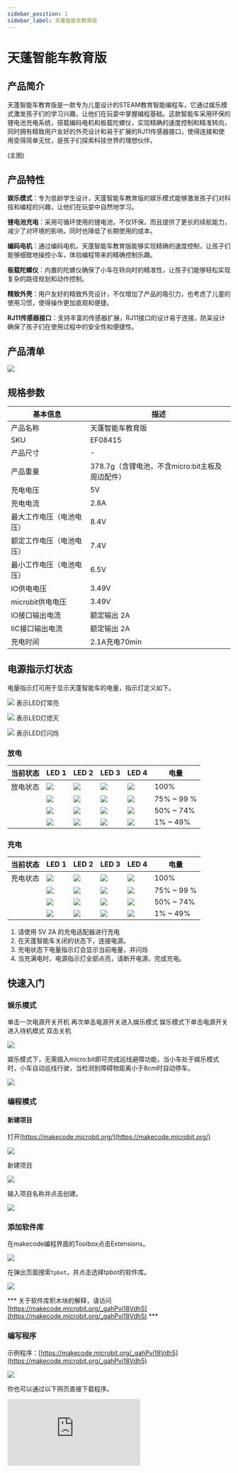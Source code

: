 ```yaml
---
sidebar_position: 1
sidebar_label: 天蓬智能车教育版
---
```


# 天蓬智能车教育版

## 产品简介


天蓬智能车教育版是一款专为儿童设计的STEAM教育智能编程车，它通过娱乐模式激发孩子们的学习兴趣，让他们在玩耍中掌握编程基础。这款智能车采用环保的锂电池充电系统，搭载编码电机和板载陀螺仪，实现精确的速度控制和精准转向，同时拥有精致用户友好的外壳设计和易于扩展的RJ11传感器接口，使得连接和使用变得简单无忧，是孩子们探索科技世界的理想伙伴。

(主图)

## 产品特性

**娱乐模式**：专为低龄学生设计，天蓬智能车教育版的娱乐模式能够激发孩子们对科技和编程的兴趣，让他们在玩耍中自然地学习。



**锂电池充电**：采用可循环使用的锂电池，不仅环保，而且提供了更长的续航能力，减少了对环境的影响，同时也降低了长期使用的成本。



**编码电机**：通过编码电机，天蓬智能车教育版能够实现精确的速度控制，让孩子们能够细致地操控小车，体验编程带来的精确控制乐趣。



**板载陀螺仪**：内置的陀螺仪确保了小车在转向时的精准性，让孩子们能够轻松实现复杂的路径规划和动作控制。



**精致外壳**：用户友好的精致外壳设计，不仅增加了产品的吸引力，也考虑了儿童的使用习惯，使得操作更加直观和便捷。



**RJ11传感器接口**：支持丰富的传感器扩展，RJ11接口的设计易于连接，防呆设计确保了孩子们在使用过程中的安全性和便捷性。


## 产品清单

![](https://wiki-media-ef.oss-cn-hongkong.aliyuncs.com/docs/microbit/microbit-smart-car/microbit-tpbot-edu/product-list-cn.png)

## 规格参数

| 基本信息 | 描述 |
| --- | --- |
| 产品名称 | 天蓬智能车教育版 |
| SKU | EF08415 |
| 产品尺寸 | -|
| 产品重量 | 378.7g（含锂电池，不含micro:bit主板及周边配件） |
| 充电电压 | 5V |
| 充电电流 | 2.8A |
| 最大工作电压（电池电压） | 8.4V |
| 额定工作电压（电池电压） | 7.4V |
| 最小工作电压（电池电压） | 6.5V |
| IO供电电压 | 3.49V |
| microbit供电电压 | 3.49V |
| IO接口输出电流 | 额定输出 2A |
| IIC接口输出电流 | 额定输出 2A |
| 充电时间 | 2.1A充电70min |

## 电源指示灯状态

电量指示灯可用于显示天蓬智能车的电量，指示灯定义如下。

![](https://wiki-media-ef.oss-cn-hongkong.aliyuncs.com/docs/microbit/microbit-smart-car/microbit-smart-cutebot-pro/images/power-indicator-01.png) 表示LED灯常亮

![](https://wiki-media-ef.oss-cn-hongkong.aliyuncs.com/docs/microbit/microbit-smart-car/microbit-smart-cutebot-pro/images/power-indicator-02.png) 表示LED灯熄灭

![](https://wiki-media-ef.oss-cn-hongkong.aliyuncs.com/docs/microbit/microbit-smart-car/microbit-smart-cutebot-pro/images/power-indicator-03.png) 表示LED灯闪烁


### 放电
| 当前状态 | LED 1 | LED 2 | LED 3 | LED 4 | 电量 |
|---|---|---|---|---|---|
|放电状态|![](https://wiki-media-ef.oss-cn-hongkong.aliyuncs.com/docs/microbit/microbit-smart-car/microbit-smart-cutebot-pro/images/power-indicator-01.png)|![](https://wiki-media-ef.oss-cn-hongkong.aliyuncs.com/docs/microbit/microbit-smart-car/microbit-smart-cutebot-pro/images/power-indicator-01.png)|![](https://wiki-media-ef.oss-cn-hongkong.aliyuncs.com/docs/microbit/microbit-smart-car/microbit-smart-cutebot-pro/images/power-indicator-01.png)|![](https://wiki-media-ef.oss-cn-hongkong.aliyuncs.com/docs/microbit/microbit-smart-car/microbit-smart-cutebot-pro/images/power-indicator-01.png)| 100% |
||![](https://wiki-media-ef.oss-cn-hongkong.aliyuncs.com/docs/microbit/microbit-smart-car/microbit-smart-cutebot-pro/images/power-indicator-01.png)|![](https://wiki-media-ef.oss-cn-hongkong.aliyuncs.com/docs/microbit/microbit-smart-car/microbit-smart-cutebot-pro/images/power-indicator-01.png)|![](https://wiki-media-ef.oss-cn-hongkong.aliyuncs.com/docs/microbit/microbit-smart-car/microbit-smart-cutebot-pro/images/power-indicator-01.png)|![](https://wiki-media-ef.oss-cn-hongkong.aliyuncs.com/docs/microbit/microbit-smart-car/microbit-smart-cutebot-pro/images/power-indicator-02.png) | 75% ~ 99 % |
||![](https://wiki-media-ef.oss-cn-hongkong.aliyuncs.com/docs/microbit/microbit-smart-car/microbit-smart-cutebot-pro/images/power-indicator-01.png)|![](https://wiki-media-ef.oss-cn-hongkong.aliyuncs.com/docs/microbit/microbit-smart-car/microbit-smart-cutebot-pro/images/power-indicator-01.png)|![](https://wiki-media-ef.oss-cn-hongkong.aliyuncs.com/docs/microbit/microbit-smart-car/microbit-smart-cutebot-pro/images/power-indicator-02.png) |![](https://wiki-media-ef.oss-cn-hongkong.aliyuncs.com/docs/microbit/microbit-smart-car/microbit-smart-cutebot-pro/images/power-indicator-02.png) | 50% ~ 74% |
||![](https://wiki-media-ef.oss-cn-hongkong.aliyuncs.com/docs/microbit/microbit-smart-car/microbit-smart-cutebot-pro/images/power-indicator-01.png)|![](https://wiki-media-ef.oss-cn-hongkong.aliyuncs.com/docs/microbit/microbit-smart-car/microbit-smart-cutebot-pro/images/power-indicator-02.png) |![](https://wiki-media-ef.oss-cn-hongkong.aliyuncs.com/docs/microbit/microbit-smart-car/microbit-smart-cutebot-pro/images/power-indicator-02.png) |![](https://wiki-media-ef.oss-cn-hongkong.aliyuncs.com/docs/microbit/microbit-smart-car/microbit-smart-cutebot-pro/images/power-indicator-02.png) | 1% ~ 49% |

### 充电
| 当前状态 | LED 1 | LED 2 | LED 3 | LED 4 | 电量 |
|---|---|---|---|---|---|
|充电状态|![](https://wiki-media-ef.oss-cn-hongkong.aliyuncs.com/docs/microbit/microbit-smart-car/microbit-smart-cutebot-pro/images/power-indicator-01.png)|![](https://wiki-media-ef.oss-cn-hongkong.aliyuncs.com/docs/microbit/microbit-smart-car/microbit-smart-cutebot-pro/images/power-indicator-01.png)|![](https://wiki-media-ef.oss-cn-hongkong.aliyuncs.com/docs/microbit/microbit-smart-car/microbit-smart-cutebot-pro/images/power-indicator-01.png)|![](https://wiki-media-ef.oss-cn-hongkong.aliyuncs.com/docs/microbit/microbit-smart-car/microbit-smart-cutebot-pro/images/power-indicator-01.png)| 100% |
||![](https://wiki-media-ef.oss-cn-hongkong.aliyuncs.com/docs/microbit/microbit-smart-car/microbit-smart-cutebot-pro/images/power-indicator-01.png)|![](https://wiki-media-ef.oss-cn-hongkong.aliyuncs.com/docs/microbit/microbit-smart-car/microbit-smart-cutebot-pro/images/power-indicator-01.png)|![](https://wiki-media-ef.oss-cn-hongkong.aliyuncs.com/docs/microbit/microbit-smart-car/microbit-smart-cutebot-pro/images/power-indicator-01.png)|![](https://wiki-media-ef.oss-cn-hongkong.aliyuncs.com/docs/microbit/microbit-smart-car/microbit-smart-cutebot-pro/images/power-indicator-03.png) | 75% ~ 99 % |
||![](https://wiki-media-ef.oss-cn-hongkong.aliyuncs.com/docs/microbit/microbit-smart-car/microbit-smart-cutebot-pro/images/power-indicator-01.png)|![](https://wiki-media-ef.oss-cn-hongkong.aliyuncs.com/docs/microbit/microbit-smart-car/microbit-smart-cutebot-pro/images/power-indicator-01.png)|![](https://wiki-media-ef.oss-cn-hongkong.aliyuncs.com/docs/microbit/microbit-smart-car/microbit-smart-cutebot-pro/images/power-indicator-03.png) |![](https://wiki-media-ef.oss-cn-hongkong.aliyuncs.com/docs/microbit/microbit-smart-car/microbit-smart-cutebot-pro/images/power-indicator-02.png) | 50% ~ 74% |
||![](https://wiki-media-ef.oss-cn-hongkong.aliyuncs.com/docs/microbit/microbit-smart-car/microbit-smart-cutebot-pro/images/power-indicator-01.png)|![](https://wiki-media-ef.oss-cn-hongkong.aliyuncs.com/docs/microbit/microbit-smart-car/microbit-smart-cutebot-pro/images/power-indicator-03.png) |![](https://wiki-media-ef.oss-cn-hongkong.aliyuncs.com/docs/microbit/microbit-smart-car/microbit-smart-cutebot-pro/images/power-indicator-02.png) |![](https://wiki-media-ef.oss-cn-hongkong.aliyuncs.com/docs/microbit/microbit-smart-car/microbit-smart-cutebot-pro/images/power-indicator-02.png) | 1% ~ 49% |

1.	请使用 5V 2A 的充电适配器进行充电
2.	在天蓬智能车关闭的状态下，连接电源。
3.	充电状态下电量指示灯会显示当前电量，并闪烁
4.	当充满电时，电源指示灯全部点亮，请断开电源，完成充电。

## 快速入门

### 娱乐模式

单击一次电源开关开机
再次单击电源开关进入娱乐模式
娱乐模式下单击电源开关进入待机模式
双击关机

![](https://wiki-media-ef.oss-cn-hongkong.aliyuncs.com/docs/microbit/microbit-smart-car/microbit-tpbot-edu/entertainment-mod-01.png)

娱乐模式下，无需插入micro:bit即可完成巡线避障功能，当小车处于娱乐模式时，小车自动巡线行驶，当检测到障碍物距离小于8cm时自动停车。

![](https://wiki-media-ef.oss-cn-hongkong.aliyuncs.com/docs/microbit/microbit-smart-car/microbit-tpbot-edu/entertainment-mod-02.png)

### 编程模式

#### 新建项目

打开[https://makecode.microbit.org/](https://makecode.microbit.org/)

![](https://wiki-media-ef.oss-cn-hongkong.aliyuncs.com/docs/microbit/interesting-case/cutebot-fun-football-game-kit/cases-libraries/images/makecode.png)

新建项目

![](https://wiki-media-ef.oss-cn-hongkong.aliyuncs.com/docs/microbit/interesting-case/cutebot-fun-football-game-kit/cases-libraries/images/makecode-new-project-01.png)

输入项目名称并点击创建。

![](https://wiki-media-ef.oss-cn-hongkong.aliyuncs.com/docs/microbit/interesting-case/cutebot-fun-football-game-kit/cases-libraries/images/makecode-new-project-02.png)

### 添加软件库

在makecode编程界面的Toolbox点击Extensions。

![](https://wiki-media-ef.oss-cn-hongkong.aliyuncs.com/docs/microbit/interesting-case/classroom-science-pack/images/classroom-science-pack-add-extensions-02.png)

在弹出页面搜索`tpbot`，并点击选择tpbot的软件库。


![](https://wiki-media-ef.oss-cn-hongkong.aliyuncs.com/docs/microbit/microbit-smart-car/microbit-tpbot/images/TPBot_tianpeng_case_01_03.png)


*** 关于软件库积木块的解释，请访问[https://makecode.microbit.org/_gahPvi18Vdh5](https://makecode.microbit.org/_gahPvi18Vdh5) ***

### 编写程序

示例程序：[https://makecode.microbit.org/_gahPvi18Vdh5](https://makecode.microbit.org/_gahPvi18Vdh5)

![](https://wiki-media-ef.oss-cn-hongkong.aliyuncs.com/docs/microbit/microbit-smart-car/microbit-tpbot-edu/images/case-01-01.png)

你也可以通过以下网页直接下载程序。

<div
    style={{
        position: 'relative',
        paddingBottom: '60%',
        overflow: 'hidden',
    }}
>
    <iframe
        src="https://makecode.microbit.org/_gahPvi18Vdh5"
        frameborder="0"
        sandbox="allow-popups allow-forms allow-scripts allow-same-origin"
        style={{
            position: 'absolute',
            width: '100%',
            height: '100%',
        }}
    />
</div>




### 如何将程序下载到micro:bit？

使用USB线连接PC和micro:bit V2。

![](https://wiki-media-ef.oss-cn-hongkong.aliyuncs.com/docs/microbit/interesting-case/microbit-smart-climate-kit/cases-libraries/images/connect-microbit.gif)

连接成功后，电脑上会识别出一个名为`MICROBIT`的盘符。

![](https://wiki-media-ef.oss-cn-hongkong.aliyuncs.com/docs/microbit/interesting-case/microbit-smart-climate-kit/cases-libraries/images/microbit-drive.png)

点击左下角的![](https://wiki-media-ef.oss-cn-hongkong.aliyuncs.com/docs/microbit/interesting-case/microbit-smart-climate-kit/cases-libraries/images/download-01.png)，选择`Connect Device`。

![](https://wiki-media-ef.oss-cn-hongkong.aliyuncs.com/docs/microbit/interesting-case/microbit-smart-climate-kit/cases-libraries/images/download-02.png)

点击![](https://wiki-media-ef.oss-cn-hongkong.aliyuncs.com/docs/microbit/interesting-case/microbit-smart-climate-kit/cases-libraries/images/download-03.png)。

![](https://wiki-media-ef.oss-cn-hongkong.aliyuncs.com/docs/microbit/interesting-case/microbit-smart-climate-kit/cases-libraries/images/download-04.png)

点击![](https://wiki-media-ef.oss-cn-hongkong.aliyuncs.com/docs/microbit/interesting-case/microbit-smart-climate-kit/cases-libraries/images/download-05.png)。

![](https://wiki-media-ef.oss-cn-hongkong.aliyuncs.com/docs/microbit/interesting-case/microbit-smart-climate-kit/cases-libraries/images/download-06.png)


在弹出窗口选择`BBC micro:bit CMSIS-DAP`，然后选择连接，至此，我们的micro:bit就已经连接成功。

![](https://wiki-media-ef.oss-cn-hongkong.aliyuncs.com/docs/microbit/interesting-case/microbit-smart-climate-kit/cases-libraries/images/download-07.png)

点击下载程序。

![](https://wiki-media-ef.oss-cn-hongkong.aliyuncs.com/docs/microbit/interesting-case/microbit-smart-climate-kit/cases-libraries/images/download-08.png)


### 结果

按下按键A，天蓬智能车向前行驶。

（动图）

